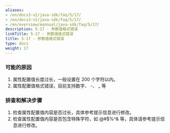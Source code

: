 ```yaml
---
aliases:
- /en/docs3-v2/java-sdk/faq/5/17/
- /en/docs3-v2/java-sdk/faq/5/17/
- /en/overview/mannual/java-sdk/faq/5/17/
description: 5-17 - 参数值格式错误
linkTitle: 5-17 - 参数值格式错误
title: 5-17 - 参数值格式错误
type: docs
weight: 17
---
```







### 可能的原因

1. 属性配置值长度过长，一般设置在 200 个字符以内。
2. 属性配置值格式错误，目前支持数字、 -、 _ 等

### 排查和解决步骤

1. 检查属性配置值内容是否过长，具体参考提示信息进行修改。
2. 检查属性配置值内容是否包含特殊字符，如 @#$%^& 等，具体请参考提示信息进行修改。
